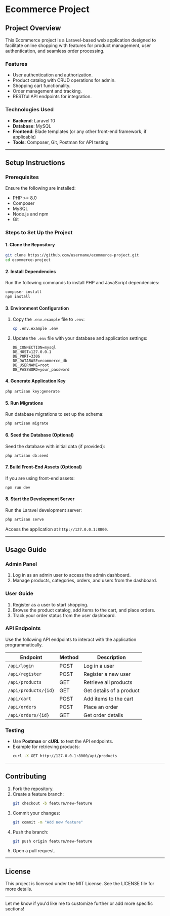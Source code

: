 # **Ecommerce Project**

## **Project Overview**

This Ecommerce project is a Laravel-based web application designed to facilitate online shopping with features for product management, user authentication, and seamless order processing.

### **Features**
- User authentication and authorization.
- Product catalog with CRUD operations for admin.
- Shopping cart functionality.
- Order management and tracking.
- RESTful API endpoints for integration.

### **Technologies Used**
- **Backend**: Laravel 10
- **Database**: MySQL
- **Frontend**: Blade templates (or any other front-end framework, if applicable)
- **Tools**: Composer, Git, Postman for API testing

---

## **Setup Instructions**

### **Prerequisites**
Ensure the following are installed:
- PHP >= 8.0
- Composer
- MySQL
- Node.js and npm
- Git

### **Steps to Set Up the Project**

#### 1. **Clone the Repository**
```bash
git clone https://github.com/username/ecommerce-project.git
cd ecommerce-project
```

#### 2. **Install Dependencies**
Run the following commands to install PHP and JavaScript dependencies:
```bash
composer install
npm install
```

#### 3. **Environment Configuration**
1. Copy the `.env.example` file to `.env`:
   ```bash
   cp .env.example .env
   ```
2. Update the `.env` file with your database and application settings:
   ```
   DB_CONNECTION=mysql
   DB_HOST=127.0.0.1
   DB_PORT=3306
   DB_DATABASE=ecommerce_db
   DB_USERNAME=root
   DB_PASSWORD=your_password
   ```

#### 4. **Generate Application Key**
```bash
php artisan key:generate
```

#### 5. **Run Migrations**
Run database migrations to set up the schema:
```bash
php artisan migrate
```

#### 6. **Seed the Database (Optional)**
Seed the database with initial data (if provided):
```bash
php artisan db:seed
```

#### 7. **Build Front-End Assets (Optional)**
If you are using front-end assets:
```bash
npm run dev
```

#### 8. **Start the Development Server**
Run the Laravel development server:
```bash
php artisan serve
```
Access the application at `http://127.0.0.1:8000`.

---

## **Usage Guide**

### **Admin Panel**
1. Log in as an admin user to access the admin dashboard.
2. Manage products, categories, orders, and users from the dashboard.

### **User Guide**
1. Register as a user to start shopping.
2. Browse the product catalog, add items to the cart, and place orders.
3. Track your order status from the user dashboard.

### **API Endpoints**
Use the following API endpoints to interact with the application programmatically.

| Endpoint                  | Method | Description                  |
|---------------------------|--------|------------------------------|
| `/api/login`             | POST   | Log in a user                |
| `/api/register`          | POST   | Register a new user          |
| `/api/products`          | GET    | Retrieve all products        |
| `/api/products/{id}`     | GET    | Get details of a product     |
| `/api/cart`              | POST   | Add items to the cart        |
| `/api/orders`            | POST   | Place an order               |
| `/api/orders/{id}`       | GET    | Get order details            |

### **Testing**
- Use **Postman** or **cURL** to test the API endpoints.
- Example for retrieving products:
  ```bash
  curl -X GET http://127.0.0.1:8000/api/products
  ```

---

## **Contributing**
1. Fork the repository.
2. Create a feature branch:
   ```bash
   git checkout -b feature/new-feature
   ```
3. Commit your changes:
   ```bash
   git commit -m "Add new feature"
   ```
4. Push the branch:
   ```bash
   git push origin feature/new-feature
   ```
5. Open a pull request.

---

## **License**
This project is licensed under the MIT License. See the LICENSE file for more details.

---

Let me know if you'd like me to customize further or add more specific sections!